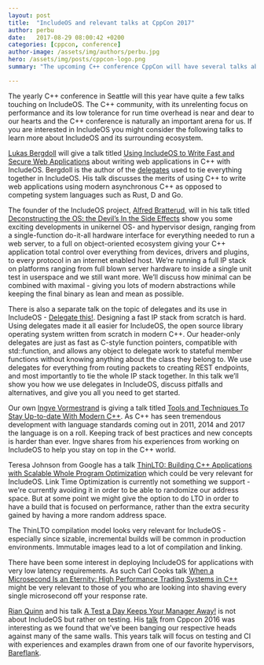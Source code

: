 ```yaml
---
layout: post
title:  "IncludeOS and relevant talks at CppCon 2017"
author: perbu
date:   2017-08-29 08:00:42 +0200
categories: [cppcon, conference]
author-image: /assets/img/authors/perbu.jpg
hero: /assets/img/posts/cppcon-logo.png
summary: "The upcoming C++ conference CppCon will have several talks about IncludeOS and a few on touching on adjacent topics. Here are some highlights."

---
```


The yearly C++ conference in Seattle will this year have quite a few talks touching on IncludeOS. The C++ community, with its unrelenting focus on performance and its low tolerance for run time overhead is near and dear to our hearts and the C++ conference is naturally an important arena for us. If you are interested in IncludeOS you might consider the following talks to learn more about IncludeOS and its surrounding ecosystem.

[Lukas Bergdoll] will give a talk titled [Using IncludeOS to Write Fast and Secure Web Applications] about writing web applications in C++ with IncludeOS. Bergdoll is the author of the [delegates] used to tie everything together in IncludeOS. His talk discusses the merits of using C++ to write web applications using modern asynchronous C++ as opposed to competing system languages such as Rust, D and Go.

The founder of the IncludeOS project, [Alfred Bratterud], will in his talk titled [Deconstructing the OS: the Devil’s In the Side Effects] show you some exciting developments in unikernel OS- and hypervisor design, ranging from a single-function do-it-all hardware interface for everything needed to run a web server, to a full on object-oriented ecosystem giving your C++ application total control over everything from devices, drivers and plugins, to every protocol in an internet enabled host. We’re running a full IP stack on platforms ranging from full blown server hardware to inside a single unit test in userspace and we still want more. We’ll discuss how minimal can be combined with maximal - giving you lots of modern abstractions while keeping the final binary as lean and mean as possible.

There is also a separate talk on the topic of delegates and its use in IncludeOS - [Delegate this!]. Designing a fast IP stack from scratch is hard. Using delegates made it all easier for IncludeOS, the open source library operating system written from scratch in modern C++. Our header-only delegates are just as fast as C-style function pointers, compatible with std::function, and allows any object to delegate work to stateful member functions without knowing anything about the class they belong to. We use delegates for everything from routing packets to creating REST endpoints, and most importantly to tie the whole IP stack together. In this talk we’ll show you how we use delegates in IncludeOS, discuss pitfalls and alternatives, and give you all you need to get started.

Our own [Ingve Vormestrand] is giving a talk titled [Tools and Techniques To Stay Up-to-date With Modern C++]. As C++ has seen tremendous development with language standards coming out in 2011, 2014 and 2017 the language is on a roll. Keeping track of best practices and new concepts is harder than ever. Ingve shares from his experiences from working on IncludeOS to help you stay on top in the C++ world.

Teresa Johnson from Google has a talk [ThinLTO: Building C++ Applications with Scalable Whole Program Optimization] which could be very relevant for IncludeOS. Link Time Optimization is currently not something we support - we're currently avoiding it in order to be able to randomize our address space. But at some point we might give the option to do LTO in order to have a build that is focused on performance, rather than the extra security gained by having a more random address space.

The ThinLTO compilation model looks very relevant for IncludeOS - especially since sizable, incremental builds will be common in production environments. Immutable images lead to a lot of compilation and linking.

There have been some interest in deploying IncludeOS for applications with very low latency requirements. As such Carl Cooks talk [When a Microsecond Is an Eternity: High Performance Trading Systems in C++] might be very relevant to those of you who are looking into shaving every single microsecond off your response rate.

[Rian Quinn] and his talk [A Test a Day Keeps Your Manager Away!] is not about IncludeOS but rather on testing. His [talk](https://www.youtube.com/watch?v=uQSQy-7lveQ) from Cppcon 2016 was interesting as we found that we've been banging our respective heads against many of the same walls. This years talk will focus on testing and CI with experiences and examples drawn from one of our favorite hypervisors, [Bareflank].


[Lukas Bergdoll]: https://github.com/Voultapher

[Ingve Vormestrand]: https://github.com/ingve

[Alfred Bratterud]: https://github.com/alfred-bratterud

[Using IncludeOS to Write Fast and Secure Web Applications]: https://cppcon2017.sched.com/event/BgsN/using-includeos-to-write-fast-and-secure-web-applications

[Deconstructing the OS: the Devil’s In the Side Effects]: https://cppcon2017.sched.com/event/BgtN/deconstructing-the-os-the-devils-in-the-side-effects

[Delegate this!]: https://cppcon2017.sched.com/event/BgtM/delegate-this

[Tools and Techniques To Stay Up-to-date With Modern C++]: https://cppcon2017.sched.com/event/BgtX/tools-and-techniques-to-stay-up-to-date-with-modern-c

[A Test a Day Keeps Your Manager Away!]: https://cppcon2017.sched.com/event/Bgsx/a-test-a-day-keeps-your-manager-away

[When a Microsecond Is an Eternity: High Performance Trading Systems in C++]: https://cppcon2017.sched.com/event/BgsH/when-a-microsecond-is-an-eternity-high-performance-trading-systems-in-c

[ThinLTO: Building C++ Applications with Scalable Whole Program Optimization]: https://cppcon2017.sched.com/event/Bgto/thinlto-building-c-applications-with-scalable-whole-program-optimization

[Rian Quinn]: https://github.com/rianquinn

[Bareflank]: https://github.com/Bareflank/hypervisor

[delegates]: https://en.wikipedia.org/wiki/Delegation_(object-oriented_programming)
